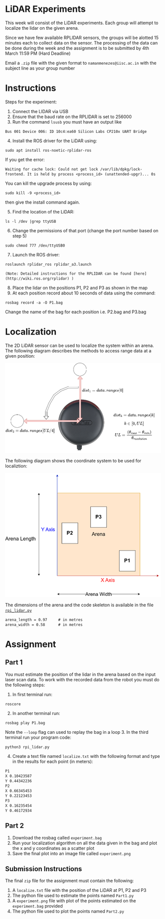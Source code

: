 # LiDAR Experiments
This week will consist of the LiDAR experiments. Each group will attempt to localize the lidar on the given arena.

Since we have few available RPLIDAR sensors, the groups will be alotted 15 minutes each to collect data on the sensor. The processing of the data can be done during the week and the assignment is to be submitted by 4th March 11:59 PM (Hard Deadline)

Email a `.zip` file with the given format to `namanmenezes@iisc.ac.in` with the subject line as your group number

# Instructions 
Steps for the experiment:
1. Connect the LIDAR via USB 
2. Ensure that the baud rate on the RPLIDAR is set to 256000
3. Run the command `lsusb` you must have an output like
```
Bus 001 Device 006: ID 10c4:ea60 Silicon Labs CP210x UART Bridge
```

4. Install the ROS driver for the LiDAR using: 
```
sudo apt install ros-noetic-rplidar-ros
```
If you get the error:
```
Waiting for cache lock: Could not get lock /var/lib/dpkg/lock-frontend. It is held by process <process_id> (unattended-upgr)... 0s
```
You can kill the upgrade process by using:
```
sudo kill -9 <process_id>
```
then give the install command again.

5. Find the location of the LiDAR:
```
ls -l /dev |grep ttyUSB

```

6. Change the permissions of that port (change the port number based on step 5)
```
sudo chmod 777 /dev/ttyUSB0
```

7. Launch the ROS driver:
```
roslaunch rplidar_ros rplidar_a3.launch 
```

	(Note: Detailed instructions for the RPLIDAR can be found [here](http://wiki.ros.org/rplidar) )

8. Place the lidar on the positions P1, P2 and P3 as shown in the map
9. At each position record about 10 seconds of data using the command:
```
rosbag record -a -O P1.bag
```
Change the name of the bag for each position i.e. P2.bag and P3.bag

# Localization

The 2D LiDAR sensor can be used to localize the system within an arena. 
The following diagram describes the methods to access range data at a given position:

![range data](./lidar_coords.png)


The following diagram shows the coordinate system to be used for localiztion:

![arena coordinates](./arena.png)

The dimensions of the arena and the code skeleton is available in the file [`rpi_lidar.py`](./rpi_lidar.py)
```
arena_length = 0.97     # in metres
arena_width = 0.58      # in metres
```
# Assignment

## Part 1
You must estimate the position of the lidar in the arena based on the input laser scan data. To work with the recorded data from the robot you must do the following steps:

1. In first terminal run:
```
roscore
```
2. In another terminal run:
```
rosbag play P1.bag
```
Note the `--loop` flag can used to replay the bag in a loop
3. In the third terminal run your program code:
```
python3 rpi_lidar.py
```
4. Create a text file named `localize.txt` with the following format and type in the results for each point (in meters):
```
P1
X 0.10423587
Y 0.44342236
P2
X 0.66345453
Y 0.22123453
P3
X 0.16235454
Y 0.46172934
```

## Part 2
1. Download the rosbag called `experiment.bag`
2. Run your localization algorithm on all the data given in the bag and plot the x and y coordinates as a scatter plot
3. Save the final plot into an image file called `experiment.png`

## Submission Instructions
The final `zip` file for the assignment must contain the following:
1. A `localize.txt` file with the position of the LiDAR at P1, P2 and P3
2. The python file used to estimate the points named `Part1.py`
3. A `experiment.png` file with plot of the points estimated on the `experiment.bag` provided
4. The python file used to plot the points named `Part2.py`